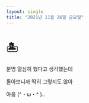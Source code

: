 ```yaml
---
layout: single
title: "2021년 11월 26일 금요일"
---
```


# 🏝

분명 열심히 했다고 생각했는데

돌아보니까 딱히 그렇지도 않아

아웅 (^・ω・^ )..
